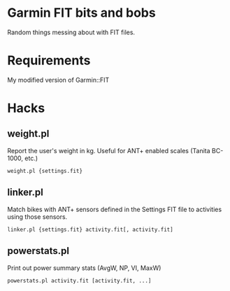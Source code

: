 # Garmin FIT bits and bobs

Random things messing about with FIT files.

# Requirements

My modified version of Garmin::FIT

# Hacks

## weight.pl

Report the user's weight in kg. Useful for ANT+ enabled scales (Tanita BC-1000, etc.)

    weight.pl {settings.fit}

## linker.pl

Match bikes with ANT+ sensors defined in the Settings FIT file to activities using those sensors.

    linker.pl {settings.fit} activity.fit[, activity.fit]

## powerstats.pl

Print out power summary stats (AvgW, NP, VI, MaxW)

    powerstats.pl activity.fit [activity.fit, ...]
